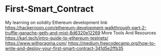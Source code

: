 # First-Smart_Contract
My learning on solidity
Ethereum development link 
https://hackernoon.com/ethereum-development-walkthrough-part-2-truffle-ganache-geth-and-mist-8d6320e12269
More Tools And Resources
https://karl.tech/intro-guide-to-ethereum-testnets/ https://www.withpragma.com/ https://medium.freecodecamp.org/how-to-write-and-deploy-your-first-smart-contract-341d5e2ffb35
